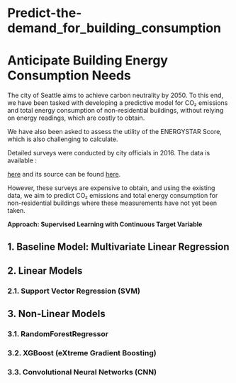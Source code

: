 # Predict-the-demand_for_building_consumption


# Anticipate Building Energy Consumption Needs

The city of Seattle aims to achieve carbon neutrality by 2050. To this end, we have been tasked with developing a predictive model for CO₂ emissions and total energy consumption of non-residential buildings, without relying on energy readings, which are costly to obtain.

We have also been asked to assess the utility of the ENERGYSTAR Score, which is also challenging to calculate.

Detailed surveys were conducted by city officials in 2016. The data is available :

 [here](https://s3.eu-west-1.amazonaws.com/course.oc-static.com/projects/Data_Scientist_P4/2016_Building_Energy_Benchmarking.csv) and its source can be found [here](https://data.seattle.gov/dataset/2016-Building-Energy-Benchmarking/2bpz-gwpy). 
 
 However, these surveys are expensive to obtain, and using the existing data, we aim to predict CO₂ emissions and total energy consumption for non-residential buildings where these measurements have not yet been taken.

**Approach: Supervised Learning with Continuous Target Variable**


## 1. Baseline Model: Multivariate Linear Regression


## 2. Linear Models

### 2.1. Support Vector Regression (SVM)


## 3. Non-Linear Models

### 3.1. RandomForestRegressor


### 3.2. XGBoost (eXtreme Gradient Boosting)


### 3.3. Convolutional Neural Networks (CNN)

